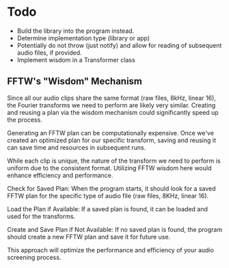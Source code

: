 # Todo

- Build the library into the program instead.
- Determine implementation type (library or app)
- Potentially do not throw (just notify) and allow for reading of subsequent audio files, if provided.
- Implement wisdom in a Transformer class

## FFTW's "Wisdom" Mechanism

Since all our audio clips share the same format (raw files, 8kHz, linear 16), the Fourier transforms we need to perform are likely very similar. Creating and reusing a plan via the wisdom mechanism could significantly speed up the process.

Generating an FFTW plan can be computationally expensive. Once we've created an optimized plan for our specific transform, saving and reusing it can save time and resources in subsequent runs.

While each clip is unique, the nature of the transform we need to perform is uniform due to the consistent format. Utilizing FFTW wisdom here would enhance efficiency and performance.

Check for Saved Plan: When the program starts, it should look for a saved FFTW plan for the specific type of audio file (raw files, 8KHz, linear 16).

Load the Plan if Available: If a saved plan is found, it can be loaded and used for the transforms.

Create and Save Plan if Not Available: If no saved plan is found, the program should create a new FFTW plan and save it for future use.

This approach will optimize the performance and efficiency of your audio screening process.
